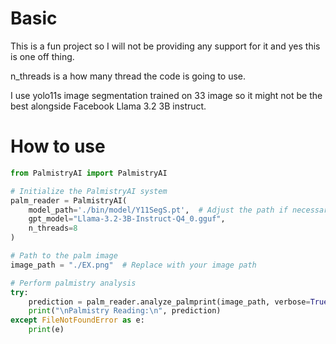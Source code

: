 # Basic
This is a fun project so I will not be providing any support for it and yes this is one off thing.

n_threads is a how many thread the code is going to use.

I use yolo11s image segmentation trained on 33 image so it might not be the best alongside Facebook Llama 3.2 3B instruct.

# How to use
```python
from PalmistryAI import PalmistryAI

# Initialize the PalmistryAI system
palm_reader = PalmistryAI(
    model_path='./bin/model/Y11SegS.pt',  # Adjust the path if necessary
    gpt_model="Llama-3.2-3B-Instruct-Q4_0.gguf",  
    n_threads=8 
)

# Path to the palm image
image_path = "./EX.png"  # Replace with your image path

# Perform palmistry analysis
try:
    prediction = palm_reader.analyze_palmprint(image_path, verbose=True)
    print("\nPalmistry Reading:\n", prediction)
except FileNotFoundError as e:
    print(e)
```
